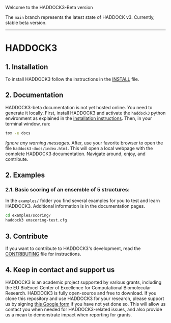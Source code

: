 Welcome to the HADDOCK3-Beta version

The `main` branch represents the latest state of HADDOCK v3. Currently,
stable beta version.

* * *

# HADDOCK3

## 1. Installation

To install HADDOCK3 follow the instructions in the [INSTALL](docs/INSTALL.md)
file.

## 2. Documentation

HADDOCK3-beta documentation is not yet hosted online. You need to generate it
locally. First, install HADDOCK3 and activate the `haddock3` python environment
as explained in the [installation instructions](docs/INSTALL.md). Then, in your
terminal window, run:

```bash
tox -e docs
```

*Ignore any warning messages.* After, use your favorite browser to open the file
`haddock3-docs/index.html`. This will open a local webpage with the complete
HADDOCK3 documentation. Navigate around, enjoy, and contribute.

## 2. Examples

### 2.1. Basic scoring of an ensemble of 5 structures:

In the `examples/` folder you find several examples for you to test and
learn HADDOCK3. Additional information is in the documentation pages.

```bash
cd examples/scoring/
haddock3 emscoring-test.cfg
```

## 3. Contribute

If you want to contribute to HADDOCK3's development, read the
[CONTRIBUTING](CONTRIBUTING.md) file for instructions.

## 4. Keep in contact and support us

HADDOCK3 is an academic project supported by various grants, including the EU
BioExcel Center of Excellence for Computational Biomolecular Research. HADDOCK3
is fully open-source and free to download. If you clone this repository and use
HADDOCK3 for your research, please support us by signing [this Google
form][googleform] if you have not yet done so. This will allow us contact you
when needed for HADDOCK3-related issues, and also provide us a mean to
demonstrate impact when reporting for grants.

[googleform]: https://docs.google.com/forms/d/e/1FAIpQLScDcd0rWtuzJ_4nftkDAHoLVwr1IAVwNJGhbaZdTYZ4vWu25w/viewform
